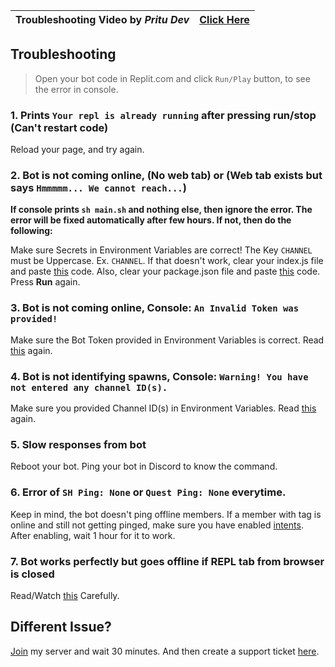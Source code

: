  Troubleshooting Video by *Pritu Dev* | [Click Here](https://www.youtube.com/watch?v=NRo3vMWrpz4)
:-- | ---:

## Troubleshooting


> Open your bot code in Replit.com and click `Run/Play` button, to see the error in console.

### 1. Prints `Your repl is already running` after pressing run/stop (Can't restart code)
Reload your page, and try again.
### 2. Bot is not coming online, (No web tab) or (Web tab exists but says `Hmmmmm... We cannot reach...`)
**If console prints `sh main.sh` and nothing else, then ignore the error. The error will be fixed automatically after few hours. If not, then do the following:**

Make sure Secrets in Environment Variables are correct! The Key `CHANNEL` must be Uppercase. Ex. `CHANNEL`. If that doesn't work, clear your index.js file and paste [this](https://raw.githubusercontent.com/TrashUwU/PokeAssistant/main/src/index.js) code. Also, clear your package.json file and paste [this](https://raw.githubusercontent.com/TrashUwU/PokeAssistant/main/src/package.json) code. Press **Run** again.
### 3. Bot is not coming online, Console: `An Invalid Token was provided!`
Make sure the Bot Token provided in Environment Variables is correct. Read [this](https://github.com/TrashUwU/PokeAssistant#second-secret) again.
### 4. Bot is not identifying spawns, Console: `Warning! You have not entered any channel ID(s).`
Make sure you provided Channel ID(s) in Environment Variables. Read [this](https://github.com/TrashUwU/PokeAssistant#second-secret) again.
### 5. Slow responses from bot
Reboot your bot. Ping your bot in Discord to know the command.
### 6. Error of `SH Ping: None` or `Quest Ping: None` everytime.
Keep in mind, the bot doesn't ping offline members. If a member with tag is online and still not getting pinged, make sure you have enabled [intents](https://github.com/TrashUwU/PokeAssistant#enabling-intents). After enabling, wait 1 hour for it to work.
### 7. Bot works perfectly but goes offline if REPL tab from browser is closed
Read/Watch [this](https://github.com/TrashUwU/PokeAssistant#step-3-keeping-the-bot-online-optional) Carefully.
## Different Issue?
[Join](https://discord.gg/bke542yQgG) my server and wait 30 minutes. And then create a support ticket [here](https://discord.com/channels/709340618538614795/764000847357018142/785128970273554442).
